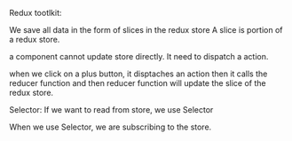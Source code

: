 Redux tootlkit:

We save all data in the form of slices in the redux store
A slice is portion of a redux store.

a component cannot update store directly. It need to dispatch a action.


when we click on a plus button, it disptaches an action then it calls the reducer function and then reducer function will update the slice of the redux store.

Selector:
If we want to read from store, we use Selector

When we use Selector, we are subscribing to the store.
